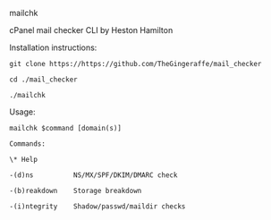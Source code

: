 mailchk

cPanel mail checker CLI by Heston Hamilton

Installation instructions:
```
git clone https://https://github.com/TheGingeraffe/mail_checker

cd ./mail_checker

./mailchk
```
Usage:
```
mailchk $command [domain(s)]

Commands:
   
\* Help

-(d)ns          NS/MX/SPF/DKIM/DMARC check

-(b)reakdown    Storage breakdown

-(i)ntegrity    Shadow/passwd/maildir checks
```
